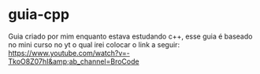 # guia-cpp
Guia criado por mim enquanto estava estudando c++, esse guia é baseado no mini curso no yt o qual irei colocar o link a seguir: https://www.youtube.com/watch?v=-TkoO8Z07hI&amp;ab_channel=BroCode
